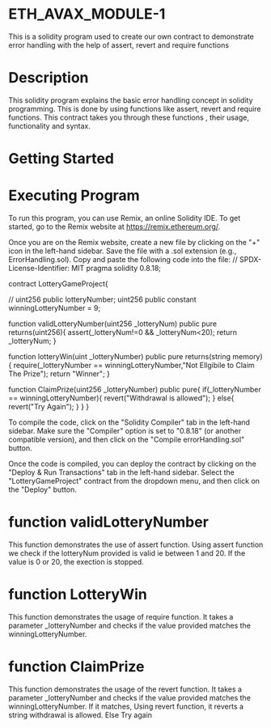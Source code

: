 # ETH_AVAX_MODULE-1
This is a solidity program used to create our own contract to demonstrate error handling with the help of assert, revert and require functions
# Description 
This solidity program explains the basic error handling concept in solidity programming. This is done by using functions like assert, revert and require functions. This contract takes you through these functions , their usage, functionality and syntax.
# Getting Started
# Executing Program
To run this program, you can use Remix, an online Solidity IDE. To get started, go to the Remix website at https://remix.ethereum.org/.

Once you are on the Remix website, create a new file by clicking on the "+" icon in the left-hand sidebar. Save the file with a .sol extension (e.g., ErrorHandling.sol). Copy and paste the following code into the file:
// SPDX-License-Identifier: MIT
pragma solidity 0.8.18;

contract LotteryGameProject{

// uint256 public lotteryNumber;
 uint256 public constant  winningLotteryNumber = 9;

function validLotteryNumber(uint256 _lotteryNum) public pure returns(uint256){
    assert(_lotteryNum!=0 && _lotteryNum<20);
    return _lotteryNum;
}

function lotteryWin(uint _lotteryNumber) public pure returns(string memory) {
require(_lotteryNumber == winningLotteryNumber,"Not Ellgibile to Claim The Prize");
return "Winner";
}

function ClaimPrize(uint256 _lotteryNumber) public pure{
if(_lotteryNumber == winningLotteryNumber){
    revert("Withdrawal is allowed");
}
else{
    revert("Try Again");
}
}
}

To compile the code, click on the "Solidity Compiler" tab in the left-hand sidebar. Make sure the "Compiler" option is set to "0.8.18" (or another compatible version), and then click on the "Compile errorHandling.sol" button.

Once the code is compiled, you can deploy the contract by clicking on the "Deploy & Run Transactions" tab in the left-hand sidebar. Select the "LotteryGameProject" contract from the dropdown menu, and then click on the "Deploy" button.
# function validLotteryNumber
This function demonstrates the use of assert function.
Using assert function we check if the lotteryNum provided is valid ie between 1 and 20.
If the value is 0 or 20, the exection is stopped.

# function LotteryWin
This function demonstrates the usage of require function.
It takes a parameter _lotteryNumber and checks if the value provided matches the winningLotteryNumber.

# function ClaimPrize
This function demonstrates the usage of the revert function.
It takes a parameter _lotteryNumber and checks if the value provided matches the winningLotteryNumber.
If it matches, Using revert function, it reverts a string withdrawal is allowed.
Else Try again





